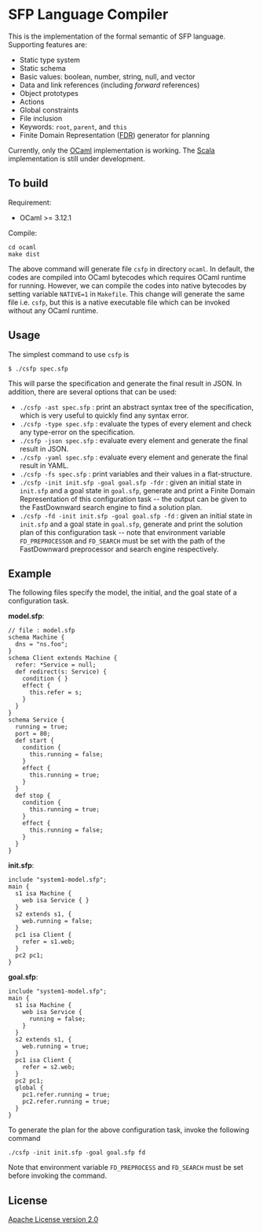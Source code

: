 SFP Language Compiler
=====================

This is the implementation of the formal semantic of SFP language. Supporting features are:
- Static type system
- Static schema
- Basic values: boolean, number, string, null, and vector
- Data and link references (including _forward_ references)
- Object prototypes
- Actions
- Global constraints
- File inclusion
- Keywords: `root`, `parent`, and `this`
- Finite Domain Representation ([FDR](http://www.fast-downward.org/TranslatorOutputFormat)) generator for planning

Currently, only the [OCaml](ocaml/) implementation is working. The [Scala](scala/) implementation is still under development.

To build
--------
Requirement:
- OCaml >= 3.12.1

Compile:

	cd ocaml
	make dist

The above command will generate file `csfp` in directory `ocaml`. In default, the codes are compiled into OCaml bytecodes which requires OCaml runtime for running. However, we can compile the codes into native bytecodes by setting variable `NATIVE=1` in `Makefile`. This change will generate the same file i.e. `csfp`, but this is a native executable file which can be invoked without any OCaml runtime.

Usage
-----
The simplest command to use `csfp` is

	$ ./csfp spec.sfp

This will parse the specification and generate the final result in JSON. In addition, there are several options that can be used:
- `./csfp -ast spec.sfp` : print an abstract syntax tree of the specification, which is very useful to quickly find any syntax error.
- `./csfp -type spec.sfp` : evaluate the types of every element and check any type-error on the specification.
- `./csfp -json spec.sfp` : evaluate every element and generate the final result in JSON.
- `./csfp -yaml spec.sfp` : evaluate every element and generate the final result in YAML.
- `./csfp -fs spec.sfp` : print variables and their values in a flat-structure.
- `./csfp -init init.sfp -goal goal.sfp -fdr` : given an initial state in `init.sfp` and a goal state in `goal.sfp`, generate and print a Finite Domain Representation of this configuration task -- the output can be given to the FastDownward search engine to find a solution plan.
- `./csfp -fd -init init.sfp -goal goal.sfp -fd` :  given an initial state in `init.sfp` and a goal state in `goal.sfp`, generate and print the solution plan of this configuration task -- note that environment variable `FD_PREPROCESSOR` and `FD_SEARCH` must be set with the path of the FastDownward preprocessor and search engine respectively.


Example
-------

The following files specify the model, the initial, and the goal state of a configuration task.

**model.sfp**:

	// file : model.sfp
	schema Machine {
	  dns = "ns.foo";
	}
	schema Client extends Machine {
	  refer: *Service = null;
	  def redirect(s: Service) {
	    condition { }
	    effect {
	      this.refer = s;
	    }
	  }
	}
	schema Service {
	  running = true;
	  port = 80;
	  def start {
	    condition {
	      this.running = false;
	    }
	    effect {
	      this.running = true;
	    }
	  }
	  def stop {
	    condition {
	      this.running = true;
	    }
	    effect {
	      this.running = false;
	    }
	  }
	}


**init.sfp**:

	include "system1-model.sfp";
	main {
	  s1 isa Machine {
	    web isa Service { }
	  }
	  s2 extends s1, {
	    web.running = false;
	  }
	  pc1 isa Client {
	    refer = s1.web;
	  }
	  pc2 pc1;
	}


**goal.sfp**:

	include "system1-model.sfp";
	main {
	  s1 isa Machine {
	    web isa Service {
	      running = false;
	    }
	  }
	  s2 extends s1, {
	    web.running = true;
	  }
	  pc1 isa Client {
	    refer = s2.web;
	  }
	  pc2 pc1;
	  global {
	    pc1.refer.running = true;
	    pc2.refer.running = true;
	  }
	}


To generate the plan for the above configuration task, invoke the following command

	./csfp -init init.sfp -goal goal.sfp fd

Note that environment variable `FD_PREPROCESS` and `FD_SEARCH` must be set before invoking the command.


License
-------
[Apache License version 2.0](https://raw.githubusercontent.com/herry13/smartfrog-lang/sfp/LICENSE)
